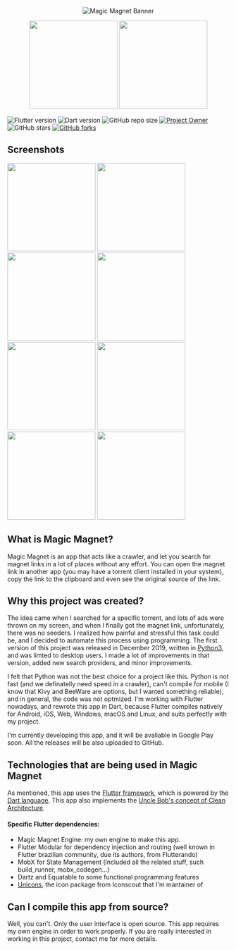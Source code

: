 <p align="center">
    <img src='https://i.imgur.com/nGgPVSK.png' alt='Magic Magnet Banner'/>
<p align="center">
  <img src="https://i.imgur.com/jZWZ1hQ.png" width=200px/>
  <img src="https://i.imgur.com/ZpHxVAv.png" width=200px/>

![Flutter version](https://img.shields.io/badge/flutter-1.26.0-blue)
![Dart version](https://img.shields.io/badge/dart-%202.12.0-blue)
![GitHub repo size](https://img.shields.io/github/repo-size/pedrolemoz/MagicMagnet?color=red)
[![Project Owner](https://img.shields.io/badge/owner-Pedro%20Lemos-orange)](https://github.com/pedrolemoz/)
![GitHub stars](https://img.shields.io/github/stars/pedrolemoz/MagicMagnet?style=social)
[![GitHub forks](https://img.shields.io/github/forks/pedrolemoz/MagicMagnet?style=social)](https://github.com/pedrolemoz/MagicMagnet/fork)

## Screenshots

<span>
  <img src="https://i.imgur.com/c6rHO1J.png" width=200px/>
  <img src="https://i.imgur.com/G2qLmC7.png" width=200px/>
  <img src="https://i.imgur.com/XpEW2cd.png" width=200px/>
  <img src="https://i.imgur.com/T7MtWRP.png" width=200px/>
</span>

<span>
  <img src="https://i.imgur.com/Lgz1uAX.png" width=200px/>
  <img src="https://i.imgur.com/2PREZ1J.png" width=200px/>
  <img src="https://i.imgur.com/rADSvsY.png" width=200px/>
  <img src="https://i.imgur.com/Hsm0R68.png" width=200px/>
</span>

## What is Magic Magnet?

Magic Magnet is an app that acts like a crawler, and let you search for magnet links in a lot of places without any effort. You can open the magnet link in another app (you may have a torrent client installed in your system), copy the link to the clipboard and even see the original source of the link.

## Why this project was created?

The idea came when I searched for a specific torrent, and lots of ads were thrown on my screen, and when I finally got the magnet link, unfortunately, there was no seeders. I realized how painful and stressful this task could be, and I decided to automate this process using programming. The first version of this project was released in December 2019, written in [Python3](https://github.com/pedrolemoz/MagicMagnet/tree/python), and was limted to desktop users. I made a lot of improvements in that version, added new search providers, and minor improvements.

I felt that Python was not the best choice for a project like this. Python is not fast (and we definatelly need speed in a crawler), can't compile for mobile (I know that Kivy and BeeWare are options, but I wanted something reliable), and in general, the code was not optmized. I'm working with Flutter nowadays, and rewrote this app in Dart, because Flutter compiles natively for Android, iOS, Web, Windows, macOS and Linux, and suits perfectly with my project.

I'm currently developing this app, and it will be avaliable in Google Play soon. All the releases will be also uploaded to GitHub.

## Technologies that are being used in Magic Magnet

As mentioned, this app uses the [Flutter framework](https://flutter.dev), which is powered by the [Dart language](https://dart.dev). This app also implements the [Uncle Bob's concept of Clean Architecture](https://blog.cleancoder.com/uncle-bob/2012/08/13/the-clean-architecture.html).

#### Specific Flutter dependencies:
  - Magic Magnet Engine: my own engine to make this app.
  - Flutter Modular for dependency injection and routing (well known in Flutter brazilian community, due its authors, from Flutterando)
  - MobX for State Management (included all the related stuff, such build_runner, mobx_codegen...)
  - Dartz and Equatable to some functional programming features
  - [Unicons](https://pub.dev/packages/unicons), the icon package from Iconscout that I'm mantainer of

## Can I compile this app from source?

Well, you can't. Only the user interface is open source. This app requires my own engine in order to work properly. If you are really interested in working in this project, contact me for more details.
